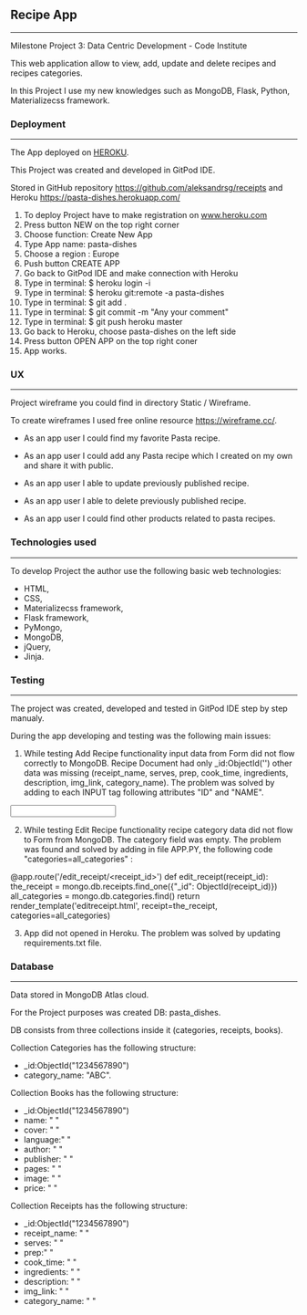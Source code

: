 ## Recipe App
---
Milestone Project 3: Data Centric Development - Code Institute

This web application allow to view, add, update and delete recipes and recipes categories.

In this Project I use my new knowledges such as MongoDB, Flask, Python, Materializecss framework.

### Deployment
---
The App deployed on [HEROKU](https://pasta-dishes.herokuapp.com/).

This Project was created and developed in GitPod IDE. 

Stored in GitHub repository https://github.com/aleksandrsg/receipts and Heroku https://pasta-dishes.herokuapp.com/

1. To deploy Project have to make registration on www.heroku.com
2. Press button NEW on the top right corner
3. Choose function: Create New App
4. Type App name: pasta-dishes
5. Choose a region : Europe
6. Push button CREATE APP 
7. Go back to GitPod IDE and make connection with Heroku
8. Type in terminal: $ heroku login -i 
9. Type in terminal: $ heroku git:remote -a pasta-dishes
10. Type in terminal: $ git add .
11. Type in terminal: $ git commit -m "Any your comment"
12. Type in terminal: $ git push heroku master
13. Go back to Heroku, choose pasta-dishes on the left side 
14. Press button OPEN APP on the top right coner
15. App works.

### UX
---
Project wireframe you could find in directory Static / Wireframe. 

To create wireframes I used free online resource https://wireframe.cc/. 

* As an app user I could find my favorite Pasta recipe.

* As an app user I could add any Pasta recipe which I created on my own and share it with public.

* As an app user I able to update previously published recipe.

* As an app user I able to delete previously published recipe.

* As an app user I could find other products related to pasta recipes.

### Technologies used
---
To develop Project the author use the following basic web technologies:

* HTML,
* CSS,
* Materializecss framework,
* Flask framework,
* PyMongo,
* MongoDB,
* jQuery,
* Jinja.

### Testing
---
The project was created, developed and tested in GitPod IDE step by step manualy.

During the app developing and testing was the following main issues:

1. While testing Add Recipe functionality input data from Form did not flow correctly to MongoDB.
Recipe Document had only _id:ObjectId('') other data was missing (receipt_name, serves, prep, cook_time, ingredients,
description, img_link, category_name). 
The problem was solved by adding to each INPUT tag following attributes "ID" and "NAME".
<input id="receipt_name" name="receipt_name" type="text" class="validate" required>

2. While testing Edit Recipe functionality recipe category data did not flow to Form from MongoDB.
The category field was empty. The problem was found and solved by adding in file APP.PY,
the following code "categories=all_categories" :

@app.route('/edit_receipt/<receipt_id>')
def edit_receipt(receipt_id):
    the_receipt =  mongo.db.receipts.find_one({"_id": ObjectId(receipt_id)})
    all_categories =  mongo.db.categories.find()
    return render_template('editreceipt.html', receipt=the_receipt, categories=all_categories)

3. App did not opened in Heroku. The problem was solved by updating requirements.txt file.

### Database
---
Data stored in MongoDB Atlas cloud.

For the Project purposes was created DB: pasta_dishes.

DB consists from three collections inside it (categories, receipts, books).

Collection Categories has the following structure:

* _id:ObjectId("1234567890")
* category_name: "ABC".

Collection Books has the following structure:

* _id:ObjectId("1234567890")
* name: " "
* cover: " "
* language:" "
* author: " "
* publisher: " "
* pages: " "
* image: " "
* price: " "

Collection Receipts has the following structure:

* _id:ObjectId("1234567890")
* receipt_name: " "
* serves: " "
* prep:" "
* cook_time: " "
* ingredients: " "
* description: " "
* img_link: " "
* category_name: " "